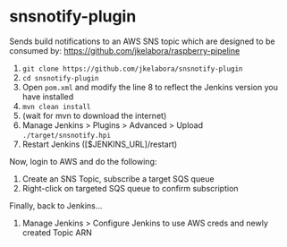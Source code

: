 snsnotify-plugin
================

Sends build notifications to an AWS SNS topic which are designed to be consumed by:
https://github.com/jkelabora/raspberry-pipeline

1. `git clone https://github.com/jkelabora/snsnotify-plugin`
2. `cd snsnotify-plugin`
3. Open `pom.xml` and modify the line 8 to reflect the Jenkins version you have installed
4. `mvn clean install`
5. (wait for mvn to download the internet)
6. Manage Jenkins > Plugins > Advanced > Upload ```./target/snsnotify.hpi```
7. Restart Jenkins ([$JENKINS_URL]/restart)

Now, login to AWS and do the following:

1. Create an SNS Topic, subscribe a target SQS queue
2. Right-click on targeted SQS queue to confirm subscription 

Finally, back to Jenkins...

1.  Manage Jenkins > Configure Jenkins to use AWS creds and newly created Topic ARN
